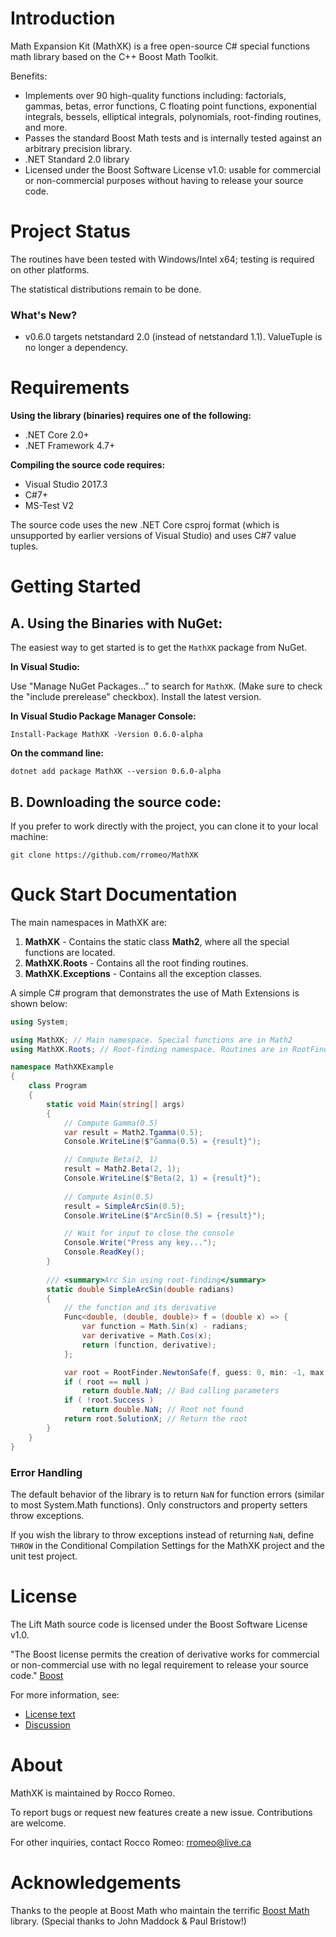 # Introduction
Math Expansion Kit (MathXK) is a free open-source C# special functions math library based on the C++ Boost Math Toolkit. 

Benefits:
* Implements over 90 high-quality functions including: factorials, gammas, betas, error functions, C floating point functions, exponential integrals, bessels, elliptical integrals, polynomials, root-finding routines, and more.
* Passes the standard Boost Math tests and is internally tested against an arbitrary precision library. 
* .NET Standard 2.0 library
* Licensed under the Boost Software License v1.0: usable for commercial or non-commercial purposes without having to release your source code.

# Project Status

The routines have been tested with Windows/Intel x64; testing is required on other platforms. 

The statistical distributions remain to be done.

### What's New?
* v0.6.0 targets netstandard 2.0 (instead of netstandard 1.1). ValueTuple is no longer a dependency. 

# Requirements
**Using the library (binaries) requires one of the following:**
* .NET Core 2.0+ 
* .NET Framework 4.7+

**Compiling the source code requires:**
* Visual Studio 2017.3 
* C#7+
* MS-Test V2

The source code uses the new .NET Core csproj format (which is unsupported by earlier versions of Visual Studio) and uses C#7 value tuples. 

# Getting Started

## A. Using the Binaries with NuGet:

The easiest way to get started is to get the `MathXK` package from NuGet.

**In Visual Studio:** 

Use "Manage NuGet Packages..." to search for `MathXK`. (Make sure to check the "include prerelease" checkbox). Install the latest version.

**In Visual Studio Package Manager Console:** 
```
Install-Package MathXK -Version 0.6.0-alpha
```

**On the command line:**
```
dotnet add package MathXK --version 0.6.0-alpha
```

## B. Downloading the source code:
If you prefer to work directly with the project, you can clone it to your local machine:
```
git clone https://github.com/rromeo/MathXK
```

# Quck Start Documentation
The main namespaces in MathXK are:
1. **MathXK** - Contains the static class **Math2**, where all the special functions are located.
2. **MathXK.Roots** - Contains all the root finding routines.
3. **MathXK.Exceptions** - Contains all the exception classes. 

A simple C# program that demonstrates the use of Math Extensions is shown below:
```C#
using System;

using MathXK; // Main namespace. Special functions are in Math2
using MathXK.Roots; // Root-finding namespace. Routines are in RootFinder

namespace MathXKExample
{
    class Program
    {
        static void Main(string[] args)
        {
            // Compute Gamma(0.5)
            var result = Math2.Tgamma(0.5);
            Console.WriteLine($"Gamma(0.5) = {result}");

            // Compute Beta(2, 1)
            result = Math2.Beta(2, 1);
            Console.WriteLine($"Beta(2, 1) = {result}");
            
            // Compute Asin(0.5)
            result = SimpleArcSin(0.5);
            Console.WriteLine($"ArcSin(0.5) = {result}");

            // Wait for input to close the console
            Console.Write("Press any key...");
            Console.ReadKey();
        }
        
        /// <summary>Arc Sin using root-finding</summary>
        static double SimpleArcSin(double radians) 
        {
            // the function and its derivative
            Func<double, (double, double)> f = (double x) => {
                var function = Math.Sin(x) - radians; 
                var derivative = Math.Cos(x);
                return (function, derivative);
            };

            var root = RootFinder.NewtonSafe(f, guess: 0, min: -1, max: 1);
            if ( root == null )
                return double.NaN; // Bad calling parameters
            if ( !root.Success )
                return double.NaN; // Root not found
            return root.SolutionX; // Return the root
        }
    }
}

```

### Error Handling
The default behavior of the library is to return `NaN` for function errors (similar to most System.Math functions). Only constructors and property setters throw exceptions.
 
If you wish the library to throw exceptions instead of returning `NaN`, define `THROW` in the Conditional Compilation Settings for the MathXK project and the unit test project.

# License
The Lift Math source code is licensed under the Boost Software License v1.0. 

"The Boost license permits the creation of derivative works for commercial or non-commercial use with no legal requirement to release your source code."  [Boost](http://www.boost.org/users/license.html)

For more information, see:
* [License text](http://www.boost.org/LICENSE_1_0.txt)
* [Discussion](http://www.boost.org/users/license.html)

# About
MathXK is maintained by Rocco Romeo. 

To report bugs or request new features create a new issue. Contributions are welcome.

For other inquiries, contact Rocco Romeo: rromeo@live.ca

# Acknowledgements
Thanks to the people at Boost Math who maintain the terrific [Boost Math](http://boost.org/libs/math) library. (Special thanks to John Maddock & Paul Bristow!)




